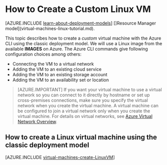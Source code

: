 <properties
	pageTitle="Create a Linux VM | Azure"
	description="Learn how to create a custom virtual machine with the classic deployment model running the Linux operating system."
	services="virtual-machines"
	documentationCenter=""
	authors="dsk-2015"
	manager="timlt"
	editor="tysonn"
	tags="azure-service-management"/>

<tags
	ms.service="virtual-machines"
	ms.date="10/14/2015"
	wacn.date=""/>

# How to Create a Custom Linux VM

[AZURE.INCLUDE [learn-about-deployment-models](../includes/learn-about-deployment-models-classic-include.md)] []Resource Manager model](virtual-machines-linux-tutorial.md).

This topic describes how to create a *custom* virtual machine with the Azure CLI using the classic deployment model. We will use a Linux image from the available **IMAGES** on Azure. The Azure CLI commands give following configuration choices among others:

- Connecting the VM to a virtual network
- Adding the VM to an existing cloud service
- Adding the VM to an existing storage account
- Adding the VM to an availability set or location

> [AZURE.IMPORTANT] If you want your virtual machine to use a virtual network so you can connect to it directly by hostname or set up cross-premises connections, make sure you specify the virtual network when you create the virtual machine. A virtual machine can be configured to join a virtual network only when you create the virtual machine. For details on virtual networks, see [Azure Virtual Network Overview](https://msdn.microsoft.com/zh-cn/library/azure/jj156007.aspx).


## How to create a Linux virtual machine using the classic deployment model

[AZURE.INCLUDE [virtual-machines-create-LinuxVM](../includes/virtual-machines-create-linuxvm.md)]

